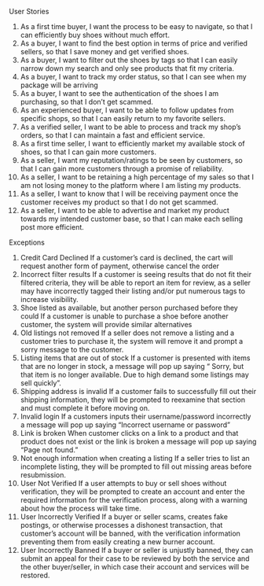 User Stories

1. As a first time buyer, I want the process to be easy to navigate, so that I can efficiently buy shoes without much effort.
2. As a buyer, I want to find the best option in terms of price and verified sellers, so that I save money and get verified shoes.
3. As a buyer, I want to filter out the shoes by tags so that I can easily narrow down my search and only see products that fit my criteria. 
4. As a buyer, I want to track my order status, so that I can see when my package will be arriving
5. As a buyer, I want to see the authentication of the shoes I am purchasing, so that I don’t get scammed.
6. As an experienced buyer, I want to be able to follow updates from specific shops, so that I can easily return to my favorite sellers.
7. As a verified seller, I want to be able to process and track my shop’s orders, so that I can maintain a fast and efficient service.
8. As a first time seller, I want to efficiently market my available stock of shoes, so that I can gain more customers.
9. As a seller, I want my reputation/ratings to be seen by customers, so that I can gain more customers through a promise of reliability.
10. As a seller, I want to be retaining a high percentage of my sales so that I am not losing money to the platform where I am listing my products. 
11. As a seller, I want to know that I will be receiving payment once the customer receives my product so that I do not get scammed. 
12. As a seller, I want to be able to advertise and market my product towards my intended customer base, so that I can make each selling post more efficient.

Exceptions

1. Credit Card Declined
If a customer’s card is declined, the cart will request another form of payment, otherwise cancel the order
2. Incorrect filter results
If a customer is seeing results that do not fit their filtered criteria, they will be able to report an item for review, as a seller may have incorrectly tagged their listing and/or put numerous tags to increase visibility. 
3. Shoe listed as available, but another person purchased before they could
If a customer is unable to purchase a shoe before another customer, the system will provide similar alternatives
4. Old listings not removed
If a seller does not remove a listing and a customer tries to purchase it, the system will remove it and prompt a sorry message to the customer.
5. Listing items that are out of stock
If a customer is presented with items that are no longer in stock, a message will pop up saying “ Sorry, but that item is no longer available. Due to high demand some listings may sell quickly”.
6. Shipping address is invalid
If a customer fails to successfully fill out their shipping information, they will be prompted to reexamine that section and must complete it before moving on. 
7. Invalid login
If a customers inputs their username/password incorrectly a message will pop up saying “Incorrect username or password”
8. Link is broken 
When customer clicks on a link to a product and that product does not exist or the link is broken a message will pop up saying “Page not found.”
9. Not enough information when creating a listing
If a seller tries to list an incomplete listing, they will be prompted to fill out missing areas before resubmission.
10. User Not Verified
If a user attempts to buy or sell shoes without verification, they will be prompted to create an account and enter the required information for the verification process, along with a warning about how the process will take time.
11. User Incorrectly Verified
If a buyer or seller scams, creates fake postings, or otherwise processes a dishonest transaction, that customer’s account will be banned, with the verification information preventing them from easily creating a new burner account.
12. User Incorrectly Banned
If a buyer or seller is unjustly banned, they can submit an appeal for their case to be reviewed by both the service and the other buyer/seller, in which case their account and services will be restored.


